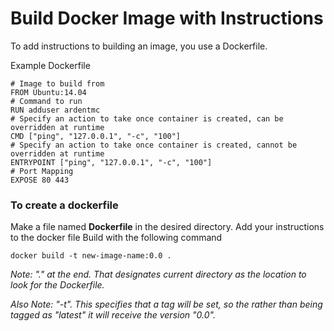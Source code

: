 # Build Docker Image with Instructions

To add instructions to building an image, you use a Dockerfile.

Example Dockerfile

    # Image to build from
    FROM Ubuntu:14.04
    # Command to run
    RUN adduser ardentmc
    # Specify an action to take once container is created, can be overridden at runtime
    CMD ["ping", "127.0.0.1", "-c", "100"]
    # Specify an action to take once container is created, cannot be overridden at runtime
    ENTRYPOINT ["ping", "127.0.0.1", "-c", "100"]
    # Port Mapping
    EXPOSE 80 443

### To create a dockerfile 

Make a file named **Dockerfile** in the desired directory.
Add your instructions to the docker file
Build with the following command

    docker build -t new-image-name:0.0 .

*Note: "." at the end. That designates current directory as the location to look for the Dockerfile.*

*Also Note: "-t". This specifies that a tag will be set, so the rather than being tagged as "latest" it will receive the version "0.0".*
